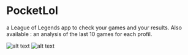 # PocketLol
a League of Legends app to check your games and your results. Also available : an analysis of the last 10 games for each profil.


![alt text](https://nsa39.casimages.com/img/2019/01/04/mini_190104024634849053.jpg)
![alt text](https://nsa39.casimages.com/img/2019/01/04/mini_190104024657157132.jpg)
